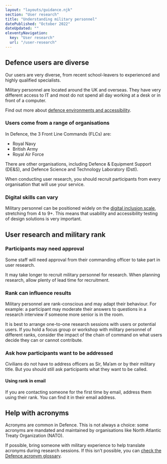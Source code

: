 ```yaml
---
layout: "layouts/guidance.njk"
section: "User research"
title: "Understanding military personnel"
datePublished: "October 2022"
dateUpdated: ""
eleventyNavigation:
  key: "User research"
  url: "/user-research"
---
```


## Defence users are diverse

Our users are very diverse, from recent school-leavers to experienced and highly qualified specialists.

Military personnel are located around the UK and overseas. They have very different access to IT and most do not spend all day working at a desk or in front of a computer.

Find out more about [defence environments and accessibility](/accessibility/understand-defence-environments).

### Users come from a range of organisations

In Defence, the 3 Front Line Commands (FLCs) are:

- Royal Navy
- British Army
- Royal Air Force

There are other organisations, including Defence & Equipment Support (DE&S), and Defence Science and Technology Laboratory (Dstl).

When conducting user research, you should recruit participants from every organisation that will use your service.

### Digital skills can vary

Military personnel can be positioned widely on the [digital inclusion scale](https://www.gov.uk/government/publications/government-digital-inclusion-strategy/government-digital-inclusion-strategy#annex-2-digital-inclusion-scale-for-individuals), stretching from 4 to 9+. This means that usability and accessibility testing of design solutions is very important.

## User research and military rank

### Participants may need approval

Some staff will need approval from their commanding officer to take part in user research.

It may take longer to recruit military personnel for research. When planning research, allow plenty of lead time for recruitment.

### Rank can influence results

Military personnel are rank-conscious and may adapt their behaviour. For example: a participant may moderate their answers to questions in a research interview if someone more senior is in the room.

It is best to arrange one-to-one research sessions with users or potential users. If you hold a focus group or workshop with military personnel of different ranks, consider the impact of the chain of command on what users decide they can or cannot contribute.

### Ask how participants want to be addressed

Civilians do not have to address officers as Sir, Ma’am or by their military title. But you should still ask participants what they want to be called.

#### Using rank in email

If you are contacting someone for the first time by email, address them using their rank. You can find it in their email address.

## Help with acronyms

Acronyms are common in Defence. This is not always a choice: some acronyms are mandated and maintained by organisations like North Atlantic Treaty Organization (NATO).

If possible, bring someone with military experience to help translate acronyms during research sessions. If this isn’t possible, you can [check the Defence acronym glossary](https://assets.publishing.service.gov.uk/government/uploads/system/uploads/attachment_data/file/227048/acronyms_and_abbreviations_dec08.pdf).
